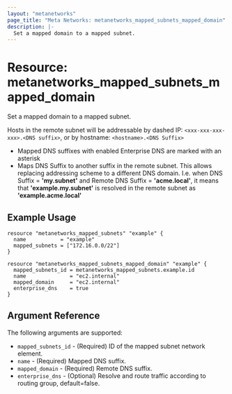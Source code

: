 ```yaml
---
layout: "metanetworks"
page_title: "Meta Networks: metanetworks_mapped_subnets_mapped_domain"
description: |-
  Set a mapped domain to a mapped subnet.
---
```


# Resource: metanetworks_mapped_subnets_mapped_domain

Set a mapped domain to a mapped subnet.

Hosts in the remote subnet will be addressable by dashed IP: `<xxx-xxx-xxx-xxx>.<DNS suffix>`, or by hostname: `<hostname>.<DNS Suffix>`

* Mapped DNS suffixes with enabled Enterprise DNS are marked with an asterisk
* Maps DNS Suffix to another suffix in the remote subnet. This allows replacing addressing scheme to a different DNS domain. I.e. when DNS Suffix = **'my.subnet'** and Remote DNS Suffix = **'acme.local'**, it means that **'example.my.subnet'** is resolved in the remote subnet as **'example.acme.local'**

## Example Usage

```hcl
resource "metanetworks_mapped_subnets" "example" {
  name           = "example"
  mapped_subnets = ["172.16.0.0/22"]
}

resource "metanetworks_mapped_subnets_mapped_domain" "example" {
  mapped_subnets_id = metanetworks_mapped_subnets.example.id
  name              = "ec2.internal"
  mapped_domain     = "ec2.internal"
  enterprise_dns    = true
}
```

## Argument Reference

The following arguments are supported:

* `mapped_subnets_id` - (Required) ID of the mapped subnet network element.
* `name` - (Required) Mapped DNS suffix.
* `mapped_domain` - (Required) Remote DNS suffix.
* `enterprise_dns` - (Optional) Resolve and route traffic according to routing group, default=false.
